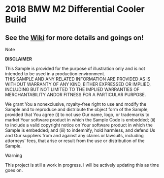 # 2018 BMW M2 Differential Cooler Build

## See the [Wiki](https://github.com/tpierso/BMW-M2-F87-Differential-Cooler-Project/wiki) for more details and goings on!


> [!NOTE]
> **DISCLAIMER**
> 
> This Sample is provided for the purpose of illustration only and is
not intended to be used in a production environment.  
THIS SAMPLE AND ANY RELATED INFORMATION ARE PROVIDED AS IS WITHOUT
WARRANTY OF ANY KIND, EITHER EXPRESSED OR IMPLIED, INCLUDING BUT NOT
LIMITED TO THE IMPLIED WARRANTIES OF MERCHANTABILITY ANDOR FITNESS
FOR A PARTICULAR PURPOSE.
>
> We grant You a nonexclusive, royalty-free
right to use and modify the Sample and to reproduce and distribute
the object form of the Sample, provided that You agree
(i) to not use Our name, logo, or trademarks to market Your software
product in which the Sample Code is embedded; (ii) to include a valid
copyright notice on Your software product in which the Sample is
embedded; and (iii) to indemnify, hold harmless, and defend Us and
Our suppliers from and against any claims or lawsuits, including
attorneys' fees, that arise or result from the use or distribution
of the Sample.

> [!WARNING]
> This project is still a work in progress. I will be actively updating this as time goes on. 

